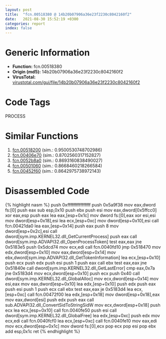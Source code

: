 ```yaml
---
layout: post
title:  "fcn.00518380 @ 14b20b07906a36e23f2230c8042160f2"
date:   2021-08-30 15:52:19 +0300
categories: report
index: false
---
```


# Generic Information
- **Function:** fcn.00518380
- **Origin (md5):** 14b20b07906a36e23f2230c8042160f2
- **VirusTotal:** [virustotal.com/gui/file/14b20b07906a36e23f2230c8042160f2][virustotal_ref]

# Code Tags
<span class="tag" id="PROCESS">PROCESS</span>


# Similar Functions

1. [fcn.00518200][similar_1_ref] (sim.: 0.9500530748702986)
2. [fcn.00406e70][similar_2_ref] (sim.: 0.8702560317152827)
3. [fcn.0052b8a0][similar_3_ref] (sim.: 0.8693160838490027)
4. [fcn.00501060][similar_4_ref] (sim.: 0.8668460218266584)
5. [fcn.00452f60][similar_5_ref] (sim.: 0.8642975738972143)


# Disassembled Code

{% highlight nasm %}
push 0xffffffffffffffff
push 0x5a9f38
mov eax,dword fs:[0]
push eax
sub esp,0x10
push ebx
push esi
mov eax,dword[0x5ffcc0]
xor eax,esp
push eax
lea eax,[esp+0x1c]
mov dword fs:[0],eax
xor esi,esi
mov dword[esp+0x18],esi
lea ecx,[esp+0xc]
mov dword[esp+0x10],esi
call fcn.00421da0
lea eax,[esp+0x14]
push eax
push 8
mov dword[esp+0x2c],esi
call dword[sym.imp.KERNEL32.dll_GetCurrentProcess]
push eax
call dword[sym.imp.ADVAPI32.dll_OpenProcessToken]
test eax,eax
jne 0x5183e5
push 0x5dcd74
mov ecx,edi
call fcn.0040fd10
jmp 0x518470
mov edx,dword[esp+0x10]
mov eax,dword[esp+0x14]
mov ebx,dword[sym.imp.ADVAPI32.dll_GetTokenInformation]
lea ecx,[esp+0x10]
push ecx
push edx
push esi
push 1
push eax
call ebx
test eax,eax
jne 0x51840e
call dword[sym.imp.KERNEL32.dll_GetLastError]
cmp eax,0x7a
jne 0x5183d4
mov ecx,dword[esp+0x10]
push ecx
push 0x40
call dword[sym.imp.KERNEL32.dll_GlobalAlloc]
mov ecx,dword[esp+0x14]
mov esi,eax
mov eax,dword[esp+0x10]
lea edx,[esp+0x10]
push edx
push eax
push esi
push 1
push ecx
call ebx
test eax,eax
je 0x5183d4
lea ecx,[esp+0xc]
call fcn.00472f00
lea edx,[esp+0x18]
mov dword[esp+0x18],eax
mov eax,dword[esi]
push edx
push eax
call sub.ADVAPI32.dll_ConvertSidToStringSidW
mov ecx,dword[esp+0x18]
push ecx
lea ecx,[esp+0x10]
call fcn.0040fe50
push esi
call dword[sym.imp.KERNEL32.dll_GlobalFree]
lea edx,[esp+0xc]
push edx
mov ecx,edi
call fcn.0040fcf0
lea ecx,[esp+0xc]
call fcn.0040fe10
mov eax,edi
mov ecx,dword[esp+0x1c]
mov dword fs:[0],ecx
pop ecx
pop esi
pop ebx
add esp,0x1c
ret 
{% endhighlight %}


[similar_1_ref]: /report/fcn.00518200@c60344b51fa39a329b92557d24ff7670
[similar_2_ref]: /report/fcn.00406e70@a1c6b07868a0eea8f4ee5a872aa71909
[similar_3_ref]: /report/fcn.0052b8a0@c60344b51fa39a329b92557d24ff7670
[similar_4_ref]: /report/fcn.00501060@17d73cbafe6dd96dd6f2291fab06fbb5
[similar_5_ref]: /report/fcn.00452f60@289859175c221b107317af7727d26c17
[virustotal_ref]: https://www.virustotal.com/gui/file/14b20b07906a36e23f2230c8042160f2